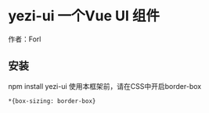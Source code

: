 # yezi-ui 一个Vue UI 组件
作者：Forl
## 安装
npm install yezi-ui
使用本框架前，请在CSS中开启border-box
```
*{box-sizing: border-box}
```